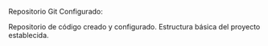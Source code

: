 Repositorio Git Configurado:

Repositorio de código creado y configurado.
Estructura básica del proyecto establecida.

